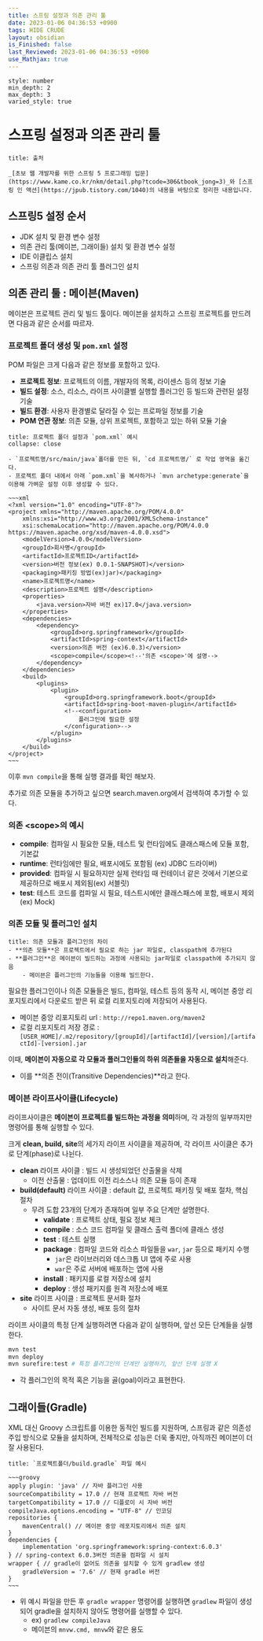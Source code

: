 ```yaml
---
title: 스프링 설정과 의존 관리 툴
date: 2023-01-06 04:36:53 +0900
tags: HIDE CRUDE
layout: obsidian
is_Finished: false
last_Reviewed: 2023-01-06 04:36:53 +0900
use_Mathjax: true
---
```


```toc
style: number
min_depth: 2
max_depth: 3
varied_style: true
```

# 스프링 설정과 의존 관리 툴

```ad-quote
title: 출처

_[초보 웹 개발자를 위한 스프링 5 프로그래밍 입문](https://www.kame.co.kr/nkm/detail.php?tcode=306&tbook_jong=3)_와 [스프링 인 액션](https://jpub.tistory.com/1040)의 내용을 바탕으로 정리한 내용입니다.
```

## 스프링5 설정 순서
- JDK 설치 및 환경 변수 설정
- 의존 관리 툴(메이븐, 그래이들) 설치 및 환경 변수 설정
- IDE 이클립스 설치
- 스프링 의존과 의존 관리 툴 플러그인 설치

## 의존 관리 툴 : 메이븐(Maven)

메이븐은 프로젝트 관리 및 빌드 툴이다.
메이븐을 설치하고 스프링 프로젝트를 만드려면 다음과 같은 순서를 따르자.

### 프로젝트 폴더 생성 및 `pom.xml` 설정
POM 파일은 크게 다음과 같은 정보를 포함하고 있다.
- **프로젝트 정보**: 프로젝트의 이름, 개발자의 목록, 라이센스 등의 정보 기술
- **빌드 설정**: 소스, 리소스, 라이프 사이클별 실행할 플러그인 등 빌드와 관련된 설정 기술
- **빌드 환경**: 사용자 환경별로 달라질 수 있는 프로파일 정보를 기술
- **POM 연관 정보**: 의존 모듈, 상위 프로젝트, 포함하고 있는 하위 모듈 기술

```ad-example
title: 프로젝트 폴더 설정과 `pom.xml` 예시
collapse: close

- `프로젝트명/src/main/java`폴더를 만든 뒤, `cd 프로젝트명/` 로 작업 영역을 옮긴다. 
- 프로젝트 폴더 내에서 아래 `pom.xml`을 복사하거나 `mvn archetype:generate`을 이용해 가벼운 설정 이후 생성할 수 있다.

~~~xml
<?xml version="1.0" encoding="UTF-8"?>
<project xmlns="http://maven.apache.org/POM/4.0.0"
    xmlns:xsi="http://www.w3.org/2001/XMLSchema-instance"
    xsi:schemaLocation="http://maven.apache.org/POM/4.0.0 https://maven.apache.org/xsd/maven-4.0.0.xsd">
    <modelVersion>4.0.0</modelVersion>
    <groupId>회사명</groupId>
    <artifactId>프로젝트ID</artifactId>
    <version>버전 정보(ex) 0.0.1-SNAPSHOT)</version>
    <packaging>패키징 방법(ex)jar)</packaging>
    <name>프로젝트명</name>
	<description>프로젝트 설명</description>
    <properties>
        <java.version>자바 버전 ex)17.0</java.version>
    </properties>
    <dependencies>
        <dependency>
            <groupId>org.springframework</groupId> 
            <artifactId>spring-context</artifactId>
            <version>의존 버전 (ex)6.0.3)</version>
            <scope>compile</scope><!--'의존 <scope>'에 설명-->
        </dependency>
    </dependencies>
    <build>
        <plugins>
            <plugin>
                <groupId>org.springframework.boot</groupId>
                <artifactId>spring-boot-maven-plugin</artifactId>
                <!--<configuration>
	                플러그인에 필요한 설정
                </configuration>-->
            </plugin>
        </plugins>
    </build>
</project>
~~~
```

이후 `mvn compile`을 통해 실행 결과를 확인 해보자.

추가로 의존 모듈을 추가하고 싶으면 search.maven.org에서 검색하여 추가할 수 있다.

### 의존 \<scope\>의 예시
- **compile**: 컴파일 시 필요한 모듈, 테스트 및 런타임에도 클래스패스에 모듈 포함, 기본값
- **runtime**: 런타임에만 필요, 배포시에도 포함됨 (ex) JDBC 드라이버)
- **provided**: 컴파일 시 필요하지만 실제 런타임 때 컨테이너 같은 것에서 기본으로 제공하므로 배포시 제외됨(ex) 서블릿)
- **test**: 테스트 코드를 컴파일 시 필요, 테스트시에만 클래스패스에 포함, 배포시 제외 (ex) Mock)

### 의존 모듈 및 플러그인 설치

```ad-seealso
title: 의존 모듈과 플러그인의 차이
- **의존 모듈**은 프로젝트에서 필요로 하는 jar 파일로, classpath에 추가된다
- **플러그인**은 메이븐이 빌드하는 과정에 사용되는 jar파일로 classpath에 추가되지 않음
	- 메이븐은 플러그인의 기능들을 이용해 빌드한다.
```

필요한 플러그인이나 의존 모듈들은 빌드, 컴파일, 테스트 등의 동작 시, 메이븐 중앙 리포지토리에서 다운로드 받은 뒤 로컬 리포지토리에 저장되어 사용된다.
- 메이븐 중앙 리포지토리 url : `http://repo1.maven.org/maven2`
- 로컬 리포지토리 저장 경로 : `[USER_HOME]/.m2/repository/[groupId]/[artifactId]/[version]/[artifactId]-[version].jar`

이때, **메이븐이 자동으로 각 모듈과 플러그인들의 하위 의존들을 자동으로 설치**해준다.
- 이를 **의존 전이(Transitive Dependencies)**라고 한다.

### 메이븐 라이프사이클(Lifecycle)

라이프사이클은 **메이븐이 프로젝트를 빌드하는 과정을 의미**하며, 각 과정의 일부까지만 명령어를 통해 실행할 수 있다.

크게 **clean, build, site**의 세가지 라이프 사이클을 제공하며, 각 라이프 사이클은 추가로 단계(phase)로 나뉜다.
- **clean** 라이프 사이클 : 빌드 시 생성되었던 산출물을 삭제
	- 이전 산출물 : 업데이트 이전 리소스나 의존 모듈 등이 존재
- **build(default)** 라이프 사이클 : default 값, 프로젝트 패키징 및 배포 절차, 핵심 절차
	- 무려 도합 23개의 단계가 존재하며 일부 주요 단계만 설명한다.
		- **validate** : 프로젝트 상태, 필요 정보 체크
		- **compile** : 소스 코드 컴파일 및 클래스 출력 폴더에 클래스 생성
		- **test** : 테스트 실행
		- **package** : 컴파일 코드와 리소스 파일들을 `war`, `jar` 등으로 패키지 수행
			- `jar`은 라이브러리와 데스크톱 UI 앱에 주로 사용
			- `war`은 주로 서버에 배포하는 앱에 사용
		- **install** : 패키지를 로컬 저장소에 설치
		- **deploy** : 생성 패키지를 원격 저장소에 배포
- **site** 라이프 사이클 : 프로젝트 문서화 절차
	- 사이트 문서 자동 생성, 배포 등의 절차

라이프 사이클의 특정 단계 실행하려면 다음과 같이 실행하며, 앞선 모든 단계들을 실행한다.
```bash
mvn test
mvn deploy
mvn surefire:test # 특정 플러그인의 단계만 실행하기, 앞선 단계 실행 X
```
- 각 플러그인의 목적 혹은 기능을 골(goal)이라고 표현한다.

## 그래이들(Gradle)

XML 대신 Groovy 스크립트를 이용한 동적인 빌드를 지원하며, 스프링과 같은 의존성 주입 방식으로 모듈을 설치하며, 전체적으로 성능은 더욱 좋지만, 아직까진 메이븐이 더 잘 사용된다.

```ad-example
title: `프로젝트폴더/build.gradle` 파일 예시

~~~groovy
apply plugin: 'java' // 자바 플러그인 사용
sourceCompatibility = 17.0 // 현재 프로젝트 자바 버전
targetCompatibility = 17.0 // 디플로이 시 자바 버전
compileJava.options.encoding = "UTF-8" // 인코딩
repositories {
	mavenCentral() // 메이븐 중앙 레포지토리에서 의존 설치
}
dependencies {
	implementation 'org.springframework:spring-context:6.0.3'
} // spring-context 6.0.3버전 의존을 컴파일 시 설치
wrapper { // gradle이 없어도 의존을 설치할 수 있게 gradlew 생성
	gradleVersion = '7.6' // 현재 gradle 버전
}
~~~
```
- 위 예시 파일을 만든 후 `gradle wrapper` 명령어를 실행하면 `gradlew` 파일이 생성되어 gradle을 설치하지 않아도 명령어를 실행할 수 있다.
	- ex) `gradlew compileJava`
	- 메이븐의 `mnvw.cmd, mnvw`와 같은 용도
